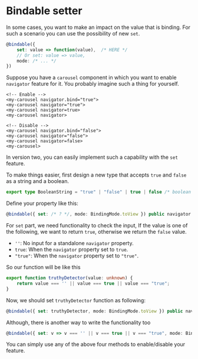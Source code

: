 # Bindable setter

In some cases, you want to make an impact on the value that is binding. For such a scenario you can use the possibility of new `set`.

```typescript
@bindable({ 
    set: value => function(value),  /* HERE */
    // Or set: value => value,
    mode: /* ... */ 
})
```

Suppose you have a `carousel` component in which you want to enable `navigator` feature for it. You probably imagine such a thing for yourself.

```markup
<!-- Enable -->
<my-carousel navigator.bind="true">
<my-carousel navigator="true">
<my-carousel navigator=true>
<my-carousel navigator>

<!-- Disable -->
<my-carousel navigator.bind="false">
<my-carousel navigator="false">
<my-carousel navigator=false>
<my-carousel>
```

In version two, you can easily implement such a capability with the `set` feature.

To make things easier, first design a new type that accepts `true` and `false` as a string and a boolean.

```typescript
export type BooleanString = "true" | "false" | true | false /* boolean */;
```

Define your property like this:

```typescript
@bindable({ set: /* ? */, mode: BindingMode.toView }) public navigator: BooleanString = false;
```

For `set` part, we need functionality to check the input, If the value is one of the following, we want to return `true`, otherwise we return the `false` value.

* `''`: No input for a standalone `navigator` property.
* `true`: When the `navigator` property set to `true`.
* `"true"`: When the `navigator` property set to `"true"`.

So our function will be like this

```typescript
export function truthyDetector(value: unknown) {
    return value === '' || value === true || value === "true";
}
```

Now, we should set `truthyDetector` function as following:

```typescript
@bindable({ set: truthyDetector, mode: BindingMode.toView }) public navigator: BooleanString = false;
```

Although, there is another way to write the functionality too

```typescript
@bindable({ set: v => v === '' || v === true || v === "true", mode: BindingMode.toView }) public navigator: BooleanString = false;
```

You can simply use any of the above four methods to enable/disable your feature.


